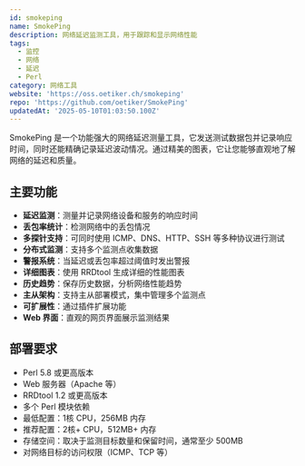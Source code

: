 ```yaml
---
id: smokeping
name: SmokePing
description: 网络延迟监测工具，用于跟踪和显示网络性能
tags:
  - 监控
  - 网络
  - 延迟
  - Perl
category: 网络工具
website: 'https://oss.oetiker.ch/smokeping'
repo: 'https://github.com/oetiker/SmokePing'
updatedAt: '2025-05-10T01:03:50.100Z'
---
```


SmokePing 是一个功能强大的网络延迟测量工具，它发送测试数据包并记录响应时间，同时还能精确记录延迟波动情况。通过精美的图表，它让您能够直观地了解网络的延迟和质量。

## 主要功能

- **延迟监测**：测量并记录网络设备和服务的响应时间
- **丢包率统计**：检测网络中的丢包情况
- **多探针支持**：可同时使用 ICMP、DNS、HTTP、SSH 等多种协议进行测试
- **分布式监测**：支持多个监测点收集数据
- **警报系统**：当延迟或丢包率超过阈值时发出警报
- **详细图表**：使用 RRDtool 生成详细的性能图表
- **历史趋势**：保存历史数据，分析网络性能趋势
- **主从架构**：支持主从部署模式，集中管理多个监测点
- **可扩展性**：通过插件扩展功能
- **Web 界面**：直观的网页界面展示监测结果

## 部署要求

- Perl 5.8 或更高版本
- Web 服务器（Apache 等）
- RRDtool 1.2 或更高版本
- 多个 Perl 模块依赖
- 最低配置：1核 CPU，256MB 内存
- 推荐配置：2核+ CPU，512MB+ 内存
- 存储空间：取决于监测目标数量和保留时间，通常至少 500MB
- 对网络目标的访问权限（ICMP、TCP 等） 

